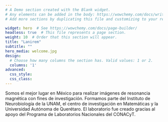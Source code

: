 ```yaml
---
# A Demo section created with the Blank widget.
# Any elements can be added in the body: https://wowchemy.com/docs/writing-markdown-latex/
# Add more sections by duplicating this file and customizing to your requirements.

widget: hero  # See https://wowchemy.com/docs/page-builder/
headless: true  # This file represents a page section.
weight: 10  # Order that this section will appear.
title: "Lanirem"
subtitle: ""
hero_media: welcome.jpg
design:
  # Choose how many columns the section has. Valid values: 1 or 2.
  columns: '1'
advanced:
  css_style:
  css_class:
---
```


Somos el mejor lugar en México para realizar imágenes de resonancia magnética con fines de investigación. Formamos parte del Instituto de Neurobiología de la UNAM, el centro de investigación en Matemáticas y la Universidad Autónoma de Querétaro. El laboratorio fue creado gracias al apoyo del Programa de Laboratorios Nacionales del CONACyT.
